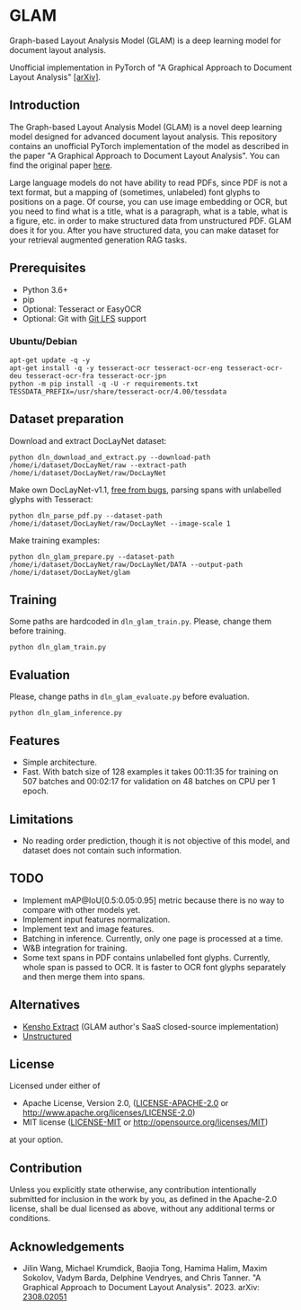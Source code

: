 # GLAM

Graph-based Layout Analysis Model (GLAM) is a deep learning model for document layout analysis.

Unofficial implementation in PyTorch of "A Graphical Approach to Document Layout Analysis" [[arXiv]](https://arxiv.org/abs/2308.02051).

## Introduction

The Graph-based Layout Analysis Model (GLAM) is a novel deep learning model designed for advanced document layout analysis. This repository contains an unofficial PyTorch implementation of the model as described in the paper "A Graphical Approach to Document Layout Analysis". You can find the original paper [here](https://arxiv.org/abs/2308.02051).

Large language models do not have ability to read PDFs, since PDF is not a text format, but a mapping of (sometimes, unlabeled) font glyphs to positions on a page. Of course, you can use image embedding or OCR, but you need to find what is a title, what is a paragraph, what is a table, what is a figure, etc. in order to make structured data from unstructured PDF. GLAM does it for you. After you have structured data, you can make dataset for your retrieval augmented generation RAG tasks.

## Prerequisites

- Python 3.6+
- pip
- Optional: Tesseract or EasyOCR
- Optional: Git with [Git LFS](https://git-lfs.github.com/) support

### Ubuntu/Debian

```shell
apt-get update -q -y
apt-get install -q -y tesseract-ocr tesseract-ocr-eng tesseract-ocr-deu tesseract-ocr-fra tesseract-ocr-jpn
python -m pip install -q -U -r requirements.txt
TESSDATA_PREFIX=/usr/share/tesseract-ocr/4.00/tessdata
```

## Dataset preparation

Download and extract DocLayNet dataset:

```shell
python dln_download_and_extract.py --download-path /home/i/dataset/DocLayNet/raw --extract-path /home/i/dataset/DocLayNet/raw/DocLayNet
```

Make own DocLayNet-v1.1, [free from bugs](https://huggingface.co/datasets/ds4sd/DocLayNet-v1.1/discussions/1), parsing spans with unlabelled glyphs with Tesseract:

```shell
python dln_parse_pdf.py --dataset-path /home/i/dataset/DocLayNet/raw/DocLayNet --image-scale 1
```

Make training examples:

```shell
python dln_glam_prepare.py --dataset-path /home/i/dataset/DocLayNet/raw/DocLayNet/DATA --output-path /home/i/dataset/DocLayNet/glam
```

## Training

Some paths are hardcoded in `dln_glam_train.py`. Please, change them before training.

```shell
python dln_glam_train.py
```

## Evaluation

Please, change paths in `dln_glam_evaluate.py` before evaluation.

```shell
python dln_glam_inference.py
```

## Features

- Simple architecture.
- Fast. With batch size of 128 examples it takes 00:11:35 for training on 507 batches and 00:02:17 for validation on 48 batches on CPU per 1 epoch.

## Limitations

- No reading order prediction, though it is not objective of this model, and dataset does not contain such information.

## TODO

- Implement mAP@IoU\[0.5:0.05:0.95] metric because there is no way to compare with other models yet.
- Implement input features normalization.
- Implement text and image features.
- Batching in inference. Currently, only one page is processed at a time.
- W&B integration for training.
- Some text spans in PDF contains unlabelled font glyphs. Currently, whole span is passed to OCR. It is faster to OCR font glyphs separately and then merge them into spans.

## Alternatives

* [Kensho Extract](https://kensho.com/extract) (GLAM author's SaaS closed-source implementation)
* [Unstructured](https://github.com/Unstructured-IO/unstructured)

## License

Licensed under either of

* Apache License, Version 2.0, ([LICENSE-APACHE-2.0](LICENSE-APACHE-2.0) or http://www.apache.org/licenses/LICENSE-2.0)
* MIT license ([LICENSE-MIT](LICENSE-MIT) or http://opensource.org/licenses/MIT)

at your option.

## Contribution

Unless you explicitly state otherwise, any contribution intentionally submitted
for inclusion in the work by you, as defined in the Apache-2.0 license, shall be dual licensed as above, without any
additional terms or conditions.

## Acknowledgements

- Jilin Wang, Michael Krumdick, Baojia Tong, Hamima Halim, Maxim Sokolov, Vadym Barda, Delphine Vendryes, and Chris Tanner. "A Graphical Approach to Document Layout Analysis". 2023. arXiv: [2308.02051](https://arxiv.org/abs/2308.02051)
